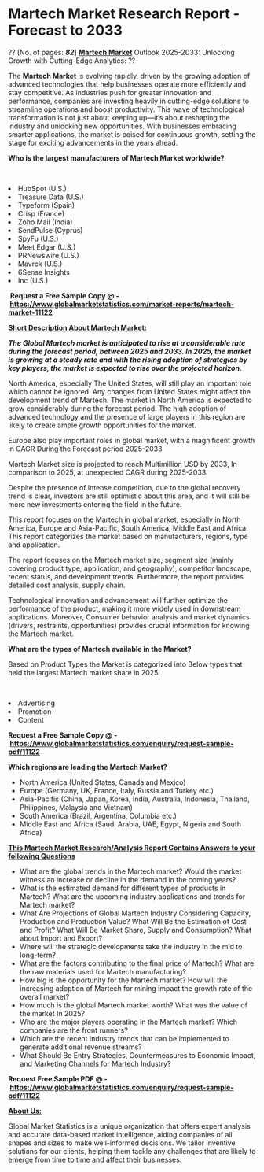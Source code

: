<H1>Martech Market Research Report - Forecast to 2033</H1><p>?? [No. of pages:&nbsp;<strong><em>82</em></strong>]&nbsp;<strong><a href="https://www.globalmarketstatistics.com/market-reports/martech-market-11122">Martech&nbsp;Market</a></strong>&nbsp;Outlook 2025-2033: Unlocking Growth with Cutting-Edge Analytics: ??</p><p>The <strong>Martech Market</strong> is evolving rapidly, driven by the growing adoption of advanced technologies that help businesses operate more efficiently and stay competitive. As industries push for greater innovation and performance, companies are investing heavily in cutting-edge solutions to streamline operations and boost productivity. This wave of technological transformation is not just about keeping up&mdash;it&rsquo;s about reshaping the industry and unlocking new opportunities. With businesses embracing smarter applications, the market is poised for continuous growth, setting the stage for exciting advancements in the years ahead.</p><p><strong>Who is the largest manufacturers of Martech Market worldwide?</strong></p><p>&nbsp;<li>HubSpot (U.S.)<li> Treasure Data (U.S.)<li> Typeform (Spain)<li> Crisp (France)<li> Zoho Mail (India)<li> SendPulse (Cyprus)<li> SpyFu (U.S.)<li> Meet Edgar (U.S.)<li> PRNewswire (U.S.)<li> Mavrck (U.S.)<li> 6Sense Insights<li> Inc (U.S.)</p><p>&nbsp;<strong>Request a Free Sample Copy @ -&nbsp;<a href="https://www.globalmarketstatistics.com/market-reports/martech-market-11122">https://www.globalmarketstatistics.com/market-reports/martech-market-11122</a></strong></p><p><strong><u>Short Description About Martech Market:</u></strong></p><p><strong><em>The Global Martech market is anticipated to rise at a considerable rate during the forecast period, between 2025 and 2033. In 2025, the market is growing at a steady rate and with the rising adoption of strategies by key players, the market is expected to rise over the projected horizon.</em></strong></p><p>North America, especially The United States, will still play an important role which cannot be ignored. Any changes from United States might affect the development trend of Martech. The market in North America is expected to grow considerably during the forecast period. The high adoption of advanced technology and the presence of large players in this region are likely to create ample growth opportunities for the market.</p><p>Europe also play important roles in global market, with a magnificent growth in CAGR During the Forecast period 2025-2033.</p><p>Martech Market size is projected to reach Multimillion USD by 2033, In comparison to 2025, at unexpected CAGR during 2025-2033.</p><p>Despite the presence of intense competition, due to the global recovery trend is clear, investors are still optimistic about this area, and it will still be more new investments entering the field in the future.</p><p>This report focuses on the Martech in global market, especially in North America, Europe and Asia-Pacific, South America, Middle East and Africa. This report categorizes the market based on manufacturers, regions, type and application.</p><p>The report focuses on the Martech market size, segment size (mainly covering product type, application, and geography), competitor landscape, recent status, and development trends. Furthermore, the report provides detailed cost analysis, supply chain.</p><p>Technological innovation and advancement will further optimize the performance of the product, making it more widely used in downstream applications. Moreover, Consumer behavior analysis and market dynamics (drivers, restraints, opportunities) provides crucial information for knowing the Martech market.</p><p><strong>What are the types of Martech available in the Market?</strong></p><p>Based on Product Types the Market is categorized into Below types that held the largest Martech market share in 2025.</p><p>&nbsp;<li>Advertising <li> Promotion<li> Content&nbsp;</p><p><strong>Request a Free Sample Copy @ -&nbsp;<a href="https://www.globalmarketstatistics.com/enquiry/request-sample-pdf/11122">https://www.globalmarketstatistics.com/enquiry/request-sample-pdf/11122</a></strong></p><p><strong>Which regions are leading the Martech Market?</strong></p><ul><li>North America (United States, Canada and Mexico)</li><li>Europe (Germany, UK, France, Italy, Russia and Turkey etc.)</li><li>Asia-Pacific (China, Japan, Korea, India, Australia, Indonesia, Thailand, Philippines, Malaysia and Vietnam)</li><li>South America (Brazil, Argentina, Columbia etc.)</li><li>Middle East and Africa (Saudi Arabia, UAE, Egypt, Nigeria and South Africa)</li></ul><p><strong><u>This Martech Market Research/Analysis Report Contains Answers to your following Questions</u></strong></p><ul><li>What are the global trends in the Martech market? Would the market witness an increase or decline in the demand in the coming years?</li><li>What is the estimated demand for different types of products in Martech? What are the upcoming industry applications and trends for Martech market?</li><li>What Are Projections of Global Martech Industry Considering Capacity, Production and Production Value? What Will Be the Estimation of Cost and Profit? What Will Be Market Share, Supply and Consumption? What about Import and Export?</li><li>Where will the strategic developments take the industry in the mid to long-term?</li><li>What are the factors contributing to the final price of Martech? What are the raw materials used for Martech manufacturing?</li><li>How big is the opportunity for the Martech market? How will the increasing adoption of Martech for mining impact the growth rate of the overall market?</li><li>How much is the global Martech market worth? What was the value of the market In 2025?</li><li>Who are the major players operating in the Martech market? Which companies are the front runners?</li><li>Which are the recent industry trends that can be implemented to generate additional revenue streams?</li><li>What Should Be Entry Strategies, Countermeasures to Economic Impact, and Marketing Channels for Martech Industry?</li></ul><p><strong>Request Free Sample PDF @ -&nbsp;<a href="https://www.globalmarketstatistics.com/enquiry/request-sample-pdf/11122">https://www.globalmarketstatistics.com/enquiry/request-sample-pdf/11122</a></strong></p><p><strong><u>About Us:</u></strong></p><p>Global Market Statistics&nbsp;is a unique organization that offers expert analysis and accurate data-based market intelligence, aiding companies of all shapes and sizes to make well-informed decisions. We tailor inventive solutions for our clients, helping them tackle any challenges that are likely to emerge from time to time and affect their businesses.</p>
